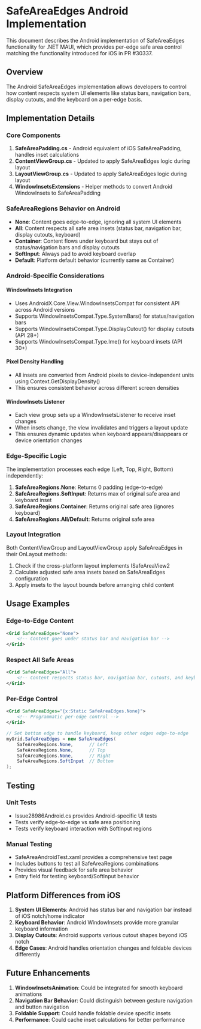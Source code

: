 # SafeAreaEdges Android Implementation

This document describes the Android implementation of SafeAreaEdges functionality for .NET MAUI, which provides per-edge safe area control matching the functionality introduced for iOS in PR #30337.

## Overview

The Android SafeAreaEdges implementation allows developers to control how content respects system UI elements like status bars, navigation bars, display cutouts, and the keyboard on a per-edge basis.

## Implementation Details

### Core Components

1. **SafeAreaPadding.cs** - Android equivalent of iOS SafeAreaPadding, handles inset calculations
2. **ContentViewGroup.cs** - Updated to apply SafeAreaEdges logic during layout
3. **LayoutViewGroup.cs** - Updated to apply SafeAreaEdges logic during layout
4. **WindowInsetsExtensions** - Helper methods to convert Android WindowInsets to SafeAreaPadding

### SafeAreaRegions Behavior on Android

- **None**: Content goes edge-to-edge, ignoring all system UI elements
- **All**: Content respects all safe area insets (status bar, navigation bar, display cutouts, keyboard)
- **Container**: Content flows under keyboard but stays out of status/navigation bars and display cutouts
- **SoftInput**: Always pad to avoid keyboard overlap
- **Default**: Platform default behavior (currently same as Container)

### Android-Specific Considerations

#### WindowInsets Integration
- Uses AndroidX.Core.View.WindowInsetsCompat for consistent API across Android versions
- Supports WindowInsetsCompat.Type.SystemBars() for status/navigation bars
- Supports WindowInsetsCompat.Type.DisplayCutout() for display cutouts (API 28+)
- Supports WindowInsetsCompat.Type.Ime() for keyboard insets (API 30+)

#### Pixel Density Handling
- All insets are converted from Android pixels to device-independent units using Context.GetDisplayDensity()
- This ensures consistent behavior across different screen densities

#### WindowInsets Listener
- Each view group sets up a WindowInsetsListener to receive inset changes
- When insets change, the view invalidates and triggers a layout update
- This ensures dynamic updates when keyboard appears/disappears or device orientation changes

### Edge-Specific Logic

The implementation processes each edge (Left, Top, Right, Bottom) independently:

1. **SafeAreaRegions.None**: Returns 0 padding (edge-to-edge)
2. **SafeAreaRegions.SoftInput**: Returns max of original safe area and keyboard inset
3. **SafeAreaRegions.Container**: Returns original safe area (ignores keyboard)
4. **SafeAreaRegions.All/Default**: Returns original safe area

### Layout Integration

Both ContentViewGroup and LayoutViewGroup apply SafeAreaEdges in their OnLayout methods:

1. Check if the cross-platform layout implements ISafeAreaView2
2. Calculate adjusted safe area insets based on SafeAreaEdges configuration
3. Apply insets to the layout bounds before arranging child content

## Usage Examples

### Edge-to-Edge Content
```xml
<Grid SafeAreaEdges="None">
    <!-- Content goes under status bar and navigation bar -->
</Grid>
```

### Respect All Safe Areas
```xml
<Grid SafeAreaEdges="All">
    <!-- Content respects status bar, navigation bar, cutouts, and keyboard -->
</Grid>
```

### Per-Edge Control
```xml
<Grid SafeAreaEdges="{x:Static SafeAreaEdges.None}">
    <!-- Programmatic per-edge control -->
</Grid>
```

```csharp
// Set bottom edge to handle keyboard, keep other edges edge-to-edge
myGrid.SafeAreaEdges = new SafeAreaEdges(
    SafeAreaRegions.None,      // Left
    SafeAreaRegions.None,      // Top  
    SafeAreaRegions.None,      // Right
    SafeAreaRegions.SoftInput  // Bottom
);
```

## Testing

### Unit Tests
- Issue28986Android.cs provides Android-specific UI tests
- Tests verify edge-to-edge vs safe area positioning
- Tests verify keyboard interaction with SoftInput regions

### Manual Testing
- SafeAreaAndroidTest.xaml provides a comprehensive test page
- Includes buttons to test all SafeAreaRegions combinations
- Provides visual feedback for safe area behavior
- Entry field for testing keyboard/SoftInput behavior

## Platform Differences from iOS

1. **System UI Elements**: Android has status bar and navigation bar instead of iOS notch/home indicator
2. **Keyboard Behavior**: Android WindowInsets provide more granular keyboard information
3. **Display Cutouts**: Android supports various cutout shapes beyond iOS notch
4. **Edge Cases**: Android handles orientation changes and foldable devices differently

## Future Enhancements

1. **WindowInsetsAnimation**: Could be integrated for smooth keyboard animations
2. **Navigation Bar Behavior**: Could distinguish between gesture navigation and button navigation
3. **Foldable Support**: Could handle foldable device specific insets
4. **Performance**: Could cache inset calculations for better performance